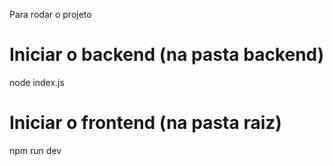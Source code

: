 Para rodar o projeto

# Iniciar o backend (na pasta backend)
node index.js

# Iniciar o frontend (na pasta raiz)
npm run dev

